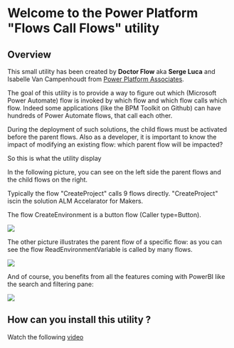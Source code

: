 # **Welcome to the Power Platform "Flows Call Flows" utility**

## Overview 

This small utility has been created by **Doctor Flow** aka **Serge Luca** and Isabelle Van Campenhoudt from [Power Platform Associates](https://www.shareql.com).

The goal of this utility is to provide a way to figure out which (Microsoft Power Automate) flow is invoked by which flow and which flow calls which flow.
Indeed some applications (like the BPM Toolkit on Github) can have hundreds of Power Automate flows, that call each other.

During the deployment of such solutions, the child flows must be activated before the parent flows.
Also as a developer, it is important to know the impact of modifying an existing flow: which parent flow will be impacted?

So this is what the utility display 

In the following picture, you can see on the left side the parent flows and the child flows on the right.

Typically the flow "CreateProject" calls 9 flows directly.
"CreateProject" iscin the solution ALM Accelarator for Makers.

The flow CreateEnvironment is a button flow (Caller type=Button).

![](https://github.com/sergeluca/PowerPlatform-Which-flow-calls-which-flow/blob/main/Images/fcfcalls.jpg)



The other picture illustrates the parent flow of a specific flow: as you can see the flow ReadEnvironmentVariable is called by many flows.

![](https://github.com/sergeluca/PowerPlatform-Which-flow-calls-which-flow/blob/main/Images/fcfiscalledby.jpg)

And of course, you benefits from all the features coming with PowerBI like the search and filtering pane:

![](https://github.com/sergeluca/PowerPlatform-Which-flow-calls-which-flow/blob/main/Images/fcffilter.jpg)


## How can you install this utility ?

Watch the following [video](https://youtu.be/2wCEMm3k_PI)




